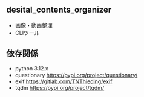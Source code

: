 ## desital_contents_organizer
- 画像・動画整理
- CLIツール

## 依存関係
- python 3.12.x
- questionary <https://pypi.org/project/questionary/>
- exif <https://gitlab.com/TNThieding/exif>
- tqdm <https://pypi.org/project/tqdm/>
